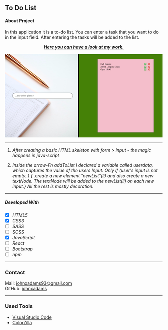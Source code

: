 ## To Do List 

#### About Project
In this application it is a to-do list. You can enter a task that you want to do in the input field. After entering the tasks will be added to the list.

<div align="center">

**_[Here you can have a look at my work.](https://johnxadams.github.io/to-do-list/)_**

![to-do-listpage-screenshot](./img/todo-list-screenshot.png)

---
</div>

1. _After creating a basic HTML skeleton with form > input - the magic happens in java-script_

2. _Inside the arrow-Fn addToList I declared a variable called userdata, which captures the value of the users Input. Only if (user's input is not empty..) {..create a new element "newList"(li) and also create a new textNode. The textNode will be added to the newList(li) on each new input.} All the rest is mostly decoration._
---

##### Developed With

- [x] _HTML5_
- [x] _CSS3_
- [ ] _SASS_
- [ ] _SCSS_
- [x] _JavaScript_
- [ ] _React_
- [ ] _Bootstrap_
- [ ] _npm_

---

### Contact

Mail: <johnxadams93@gmail.com><br>
GitHub: [johnxadams](https://github.com/johnxadams)<br>

---

### Used Tools

- [Visual Studio Code](https://code.visualstudio.com/)
- [ColorZilla](https://www.colorzilla.com/chrome/)
